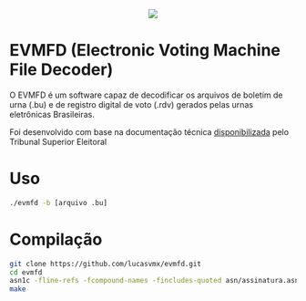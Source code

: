 <p align="center">
  <img src="https://img.freepik.com/vetores-premium/urna-eleitoral-traducoes-fim-significa-fim-urna-urna-eleitoral-eleitoral-ilustracao-de-estoque-vetorial_100456-2562.jpg?w=300" />
</p>

# EVMFD (Electronic Voting Machine File Decoder)

O EVMFD é um software capaz de decodificar os arquivos de boletim de urna (.bu) e de
registro digital de voto (.rdv) gerados pelas urnas eletrônicas Brasileiras.

Foi desenvolvido com base na documentação técnica [disponibilizada](https://www.tse.jus.br/eleicoes/eleicoes-2022/documentacao-tecnica-do-software-da-urna-eletronica) pelo Tribunal Superior Eleitoral

# Uso

```bash
./evmfd -b [arquivo .bu]
```

# Compilação

```bash
git clone https://github.com/lucasvmx/evmfd.git
cd evmfd
asn1c -fline-refs -fcompound-names -fincludes-quoted asn/assinatura.asn1 asn/bu.asn1 asn/rdv.asn1
make
```
